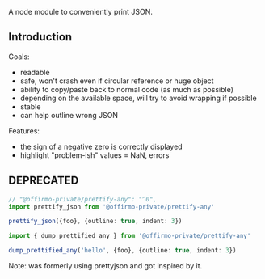 A node module to conveniently print JSON.


## Introduction
Goals:
* readable
* safe, won't crash even if circular reference or huge object
* ability to copy/paste back to normal code (as much as possible)
* depending on the available space, will try to avoid wrapping if possible
* stable
* can help outline wrong JSON

Features:
- the sign of a negative zero is correctly displayed
- highlight "problem-ish" values = NaN, errors


## DEPRECATED
```ts
// "@offirmo-private/prettify-any": "^0",
import prettify_json from '@offirmo-private/prettify-any'

prettify_json({foo}, {outline: true, indent: 3})

import { dump_prettified_any } from '@offirmo-private/prettify-any'

dump_prettified_any('hello', {foo}, {outline: true, indent: 3})

```


Note: was formerly using prettyjson and got inspired by it.
